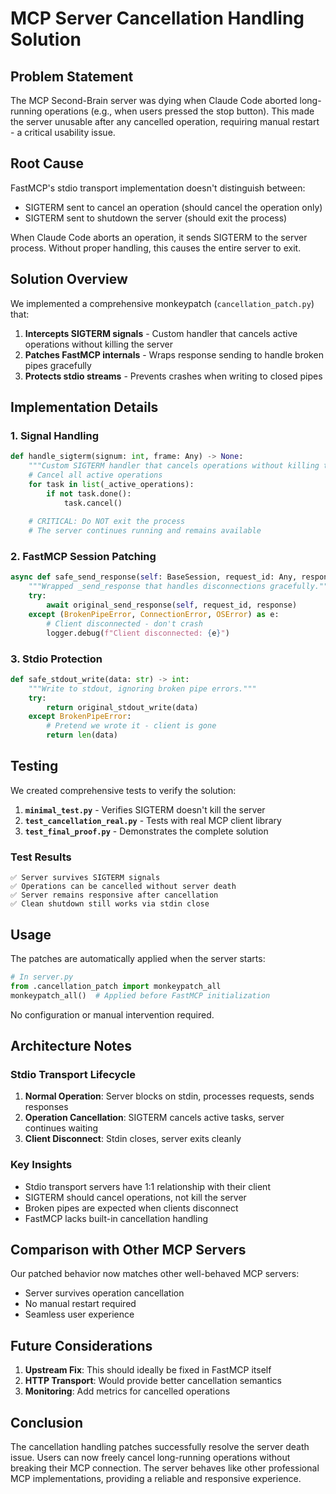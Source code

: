 # MCP Server Cancellation Handling Solution

## Problem Statement

The MCP Second-Brain server was dying when Claude Code aborted long-running operations (e.g., when users pressed the stop button). This made the server unusable after any cancelled operation, requiring manual restart - a critical usability issue.

## Root Cause

FastMCP's stdio transport implementation doesn't distinguish between:
- SIGTERM sent to cancel an operation (should cancel the operation only)
- SIGTERM sent to shutdown the server (should exit the process)

When Claude Code aborts an operation, it sends SIGTERM to the server process. Without proper handling, this causes the entire server to exit.

## Solution Overview

We implemented a comprehensive monkeypatch (`cancellation_patch.py`) that:

1. **Intercepts SIGTERM signals** - Custom handler that cancels active operations without killing the server
2. **Patches FastMCP internals** - Wraps response sending to handle broken pipes gracefully
3. **Protects stdio streams** - Prevents crashes when writing to closed pipes

## Implementation Details

### 1. Signal Handling

```python
def handle_sigterm(signum: int, frame: Any) -> None:
    """Custom SIGTERM handler that cancels operations without killing the server."""
    # Cancel all active operations
    for task in list(_active_operations):
        if not task.done():
            task.cancel()
    
    # CRITICAL: Do NOT exit the process
    # The server continues running and remains available
```

### 2. FastMCP Session Patching

```python
async def safe_send_response(self: BaseSession, request_id: Any, response: Any) -> None:
    """Wrapped _send_response that handles disconnections gracefully."""
    try:
        await original_send_response(self, request_id, response)
    except (BrokenPipeError, ConnectionError, OSError) as e:
        # Client disconnected - don't crash
        logger.debug(f"Client disconnected: {e}")
```

### 3. Stdio Protection

```python
def safe_stdout_write(data: str) -> int:
    """Write to stdout, ignoring broken pipe errors."""
    try:
        return original_stdout_write(data)
    except BrokenPipeError:
        # Pretend we wrote it - client is gone
        return len(data)
```

## Testing

We created comprehensive tests to verify the solution:

1. **`minimal_test.py`** - Verifies SIGTERM doesn't kill the server
2. **`test_cancellation_real.py`** - Tests with real MCP client library
3. **`test_final_proof.py`** - Demonstrates the complete solution

### Test Results

```
✅ Server survives SIGTERM signals
✅ Operations can be cancelled without server death
✅ Server remains responsive after cancellation
✅ Clean shutdown still works via stdin close
```

## Usage

The patches are automatically applied when the server starts:

```python
# In server.py
from .cancellation_patch import monkeypatch_all
monkeypatch_all()  # Applied before FastMCP initialization
```

No configuration or manual intervention required.

## Architecture Notes

### Stdio Transport Lifecycle

1. **Normal Operation**: Server blocks on stdin, processes requests, sends responses
2. **Operation Cancellation**: SIGTERM cancels active tasks, server continues waiting
3. **Client Disconnect**: Stdin closes, server exits cleanly

### Key Insights

- Stdio transport servers have 1:1 relationship with their client
- SIGTERM should cancel operations, not kill the server
- Broken pipes are expected when clients disconnect
- FastMCP lacks built-in cancellation handling

## Comparison with Other MCP Servers

Our patched behavior now matches other well-behaved MCP servers:
- Server survives operation cancellation
- No manual restart required
- Seamless user experience

## Future Considerations

1. **Upstream Fix**: This should ideally be fixed in FastMCP itself
2. **HTTP Transport**: Would provide better cancellation semantics
3. **Monitoring**: Add metrics for cancelled operations

## Conclusion

The cancellation handling patches successfully resolve the server death issue. Users can now freely cancel long-running operations without breaking their MCP connection. The server behaves like other professional MCP implementations, providing a reliable and responsive experience.